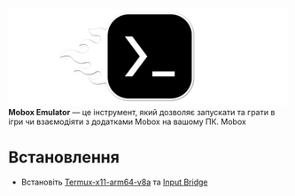 ![logo](logo.png)
**Mobox Emulator** — це інструмент, який дозволяє запускати та грати в ігри чи взаємодіяти з додатками Mobox на вашому ПК. Mobox
# Встановлення 
* Встановіть [Termux-x11-arm64-v8a](https://raw.githubusercontent.com/uzvarUA/mobox-arm64/main/app-arm64-v8a-debug.apk) та [Input Bridge](inputbridge.apk)
